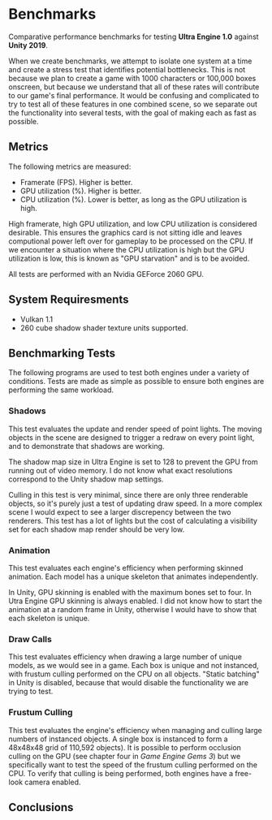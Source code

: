 # Benchmarks #

Comparative performance benchmarks for testing **Ultra Engine 1.0** against **Unity 2019**.

When we create benchmarks, we attempt to isolate one system at a time and create a stress test that identifies potential bottlenecks. This is not because we plan to create a game with 1000 characters or 100,000 boxes onscreen, but because we understand that all of these rates will contribute to our game's final performance. It would be confusing and complicated to try to test all of these features in one combined scene, so we separate out the functionality into several tests, with the goal of making each as fast as possible.

## Metrics ##

The following metrics are measured:
- Framerate (FPS). Higher is better.
- GPU utilization (%). Higher is better.
- CPU utilization (%). Lower is better, as long as the GPU utilization is high.

High framerate, high GPU utilization, and low CPU utilization is considered desirable. This ensures the graphics card is not sitting idle and leaves computional power left over for gameplay to be processed on the CPU. If we encounter a situation where the CPU utilization is high but the GPU utilization is low, this is known as "GPU starvation" and is to be avoided.

All tests are performed with an Nvidia GEForce 2060 GPU. 

## System Requiresments ##
- Vulkan 1.1
- 260 cube shadow shader texture units supported.

## Benchmarking Tests ##

The following programs are used to test both engines under a variety of conditions. Tests are made as simple as possible to ensure both engines are performing the same workload.

### Shadows ###

This test evaluates the update and render speed of point lights. The moving objects in the scene are designed to trigger a redraw on every point light, and to demonstrate that shadows are working.

The shadow map size in Ultra Engine is set to 128 to prevent the GPU from running out of video memory. I do not know what exact resolutions correspond to the Unity shadow map settings.

Culling in this test is very minimal, since there are only three renderable objects, so it's purely just a test of updating draw speed. In a more complex scene I would expect to see a larger discrepency between the two renderers. This test has a lot of lights but the cost of calculating a visibility set for each shadow map render should be very low.

### Animation ###

This test evaluates each engine's efficiency when performing skinned animation. Each model has a unique skeleton that animates independently.

In Unity, GPU skinning is enabled with the maximum bones set to four. In Utra Engine GPU skinning is always enabled. I did not know how to start the animation at a random frame in Unity, otherwise I would have to show that each skeleton is unique.

### Draw Calls ###

This test evaluates efficiency when drawing a large number of unique models, as we would see in a game. Each box is unique and not instanced, with frustum culling performed on the CPU on all objects. "Static batching" in Unity is disabled, because that would disable the functionality we are trying to test.

### Frustum Culling ###

This test evaluates the engine's efficiency when managing and culling large numbers of instanced objects. A single box is instanced to form a 48x48x48 grid of 110,592 objects). It is possible to perform occlusion culling on the GPU (see chapter four in *Game Engine Gems 3*) but we specifically want to test the speed of the frustum culling performed on the CPU. To verify that culling is being performed, both engines have a free-look camera enabled.

## Conclusions ##

